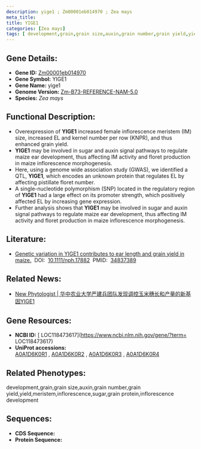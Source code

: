 ```yaml
---
description: yige1 ; Zm00001eb014970 ; Zea mays
meta_title:
title: YIGE1
categories: [Zea mays]
tags: [ development,grain,grain size,auxin,grain number,grain yield,yield,meristem,inflorescence,sugar,grain protein,inflorescence development ]
---
```


## Gene Details:
- **Gene ID:**	[Zm00001eb014970]()
- **Gene Symbol:** YIGE1
- **Gene Name:** yige1
- **Genome Version:** [Zm-B73-REFERENCE-NAM-5.0]()
- **Species:** *Zea mays*

## Functional Description:
   - Overexpression of **YIGE1** increased female inflorescence meristem (IM) size, increased EL and kernel number per row (KNPR), and thus enhanced grain yield.
   - **YIGE1** may be involved in sugar and auxin signal pathways to regulate maize ear development, thus affecting IM activity and floret production in maize inflorescence morphogenesis.
   - Here, using a genome wide association study (GWAS), we identified a QTL, **YIGE1**, which encodes an unknown protein that regulates EL by affecting pistillate floret number.
   - A single-nucleotide polymorphism (SNP) located in the regulatory region of **YIGE1** had a large effect on its promoter strength, which positively affected EL by increasing gene expression.
   - Further analysis shows that **YIGE1** may be involved in sugar and auxin signal pathways to regulate maize ear development, thus affecting IM activity and floret production in maize inflorescence morphogenesis.

## Literature:
   - [Genetic variation in YIGE1 contributes to ear length and grain yield in maize.]( https://nph.onlinelibrary.wiley.com/doi/10.1111/nph.17882)&nbsp;&nbsp;DOI:&nbsp;&nbsp;[10.1111/nph.17882](https://nph.onlinelibrary.wiley.com/doi/10.1111/nph.17882)&nbsp;&nbsp;PMID:&nbsp;&nbsp;[34837389](https://pubmed.ncbi.nlm.nih.gov/34837389/)

## Related News:
   - [New Phytologist | 华中农业大学严建兵团队发现调控玉米穗长和产量的新基因YIGE1](https://mp.weixin.qq.com/s?__biz=Mzg3MDEwNDEyMg==&mid=2247521593&idx=1&sn=e4c5acbd612deb610f08f914c424b487&chksm=ce90386cf9e7b17aa4e00a0efea3b77174b618c64343baa368da7e89e9cd733b6bd6ee174f79&scene=27#wechat_redirect)

## Gene Resources:
- **NCBI ID:** [ LOC118473617](https://www.ncbi.nlm.nih.gov/gene/?term= LOC118473617)
- **UniProt accessions:** [A0A1D6K0R1](https://www.uniprot.org/uniprotkb/A0A1D6K0R1/entry)&nbsp;,&nbsp;[A0A1D6K0R2](https://www.uniprot.org/uniprotkb/A0A1D6K0R2/entry)&nbsp;,&nbsp;[A0A1D6K0R3](https://www.uniprot.org/uniprotkb/A0A1D6K0R3/entry)&nbsp;,&nbsp;[A0A1D6K0R4](https://www.uniprot.org/uniprotkb/A0A1D6K0R4/entry)

## Related Phenotypes:
development,grain,grain size,auxin,grain number,grain yield,yield,meristem,inflorescence,sugar,grain protein,inflorescence development

## Sequences:
- **CDS Sequence:**
- **Protein Sequence:**
